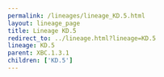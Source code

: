 ```yaml
---
permalink: /lineages/lineage_KD.5.html
layout: lineage_page
title: Lineage KD.5
redirect_to: ../lineage.html?lineage=KD.5
lineage: KD.5
parent: XBC.1.3.1
children: ['KD.5']
---
```

